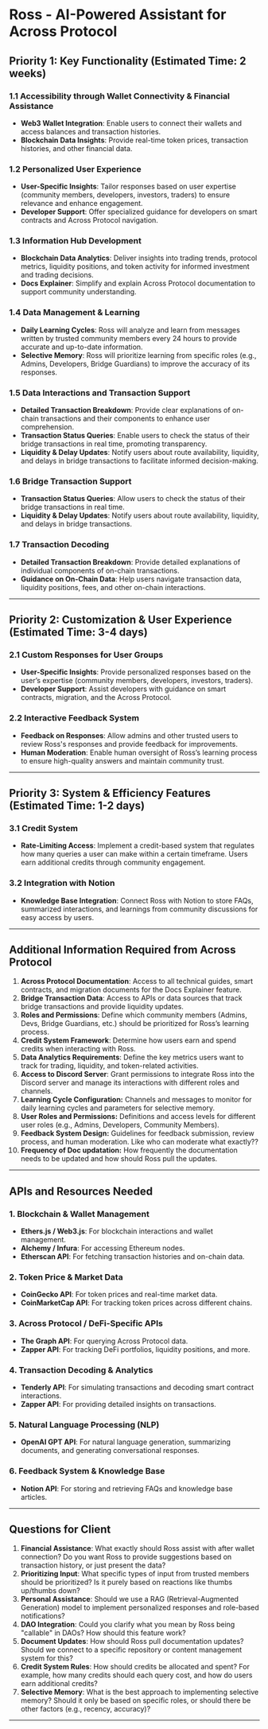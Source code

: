 # Ross - AI-Powered Assistant for Across Protocol

## **Priority 1: Key Functionality** (Estimated Time: 2 weeks)

### **1.1 Accessibility through Wallet Connectivity & Financial Assistance**

- **Web3 Wallet Integration**: Enable users to connect their wallets and access balances and transaction histories.
- **Blockchain Data Insights**: Provide real-time token prices, transaction histories, and other financial data.

### **1.2 Personalized User Experience**

- **User-Specific Insights**: Tailor responses based on user expertise (community members, developers, investors, traders) to ensure relevance and enhance engagement.
- **Developer Support**: Offer specialized guidance for developers on smart contracts and Across Protocol navigation.

### **1.3 Information Hub Development**

- **Blockchain Data Analytics**: Deliver insights into trading trends, protocol metrics, liquidity positions, and token activity for informed investment and trading decisions.
- **Docs Explainer**: Simplify and explain Across Protocol documentation to support community understanding.

### **1.4 Data Management & Learning**

- **Daily Learning Cycles**: Ross will analyze and learn from messages written by trusted community members every 24 hours to provide accurate and up-to-date information.
- **Selective Memory**: Ross will prioritize learning from specific roles (e.g., Admins, Developers, Bridge Guardians) to improve the accuracy of its responses.

### **1.5 Data Interactions and Transaction Support**

- **Detailed Transaction Breakdown**: Provide clear explanations of on-chain transactions and their components to enhance user comprehension.
- **Transaction Status Queries**: Enable users to check the status of their bridge transactions in real time, promoting transparency.
- **Liquidity & Delay Updates**: Notify users about route availability, liquidity, and delays in bridge transactions to facilitate informed decision-making.

### **1.6 Bridge Transaction Support**

- **Transaction Status Queries**: Allow users to check the status of their bridge transactions in real time.
- **Liquidity & Delay Updates**: Notify users about route availability, liquidity, and delays in bridge transactions.

### **1.7 Transaction Decoding**

- **Detailed Transaction Breakdown**: Provide detailed explanations of individual components of on-chain transactions.
- **Guidance on On-Chain Data**: Help users navigate transaction data, liquidity positions, fees, and other on-chain interactions.

---

## **Priority 2: Customization & User Experience** (Estimated Time: 3-4 days)

### **2.1 Custom Responses for User Groups**

- **User-Specific Insights**: Provide personalized responses based on the user’s expertise (community members, developers, investors, traders).
- **Developer Support**: Assist developers with guidance on smart contracts, migration, and the Across Protocol.

### **2.2 Interactive Feedback System**

- **Feedback on Responses**: Allow admins and other trusted users to review Ross's responses and provide feedback for improvements.
- **Human Moderation**: Enable human oversight of Ross’s learning process to ensure high-quality answers and maintain community trust.

---

## **Priority 3: System & Efficiency Features** (Estimated Time: 1-2 days)

### **3.1 Credit System**

- **Rate-Limiting Access**: Implement a credit-based system that regulates how many queries a user can make within a certain timeframe. Users earn additional credits through community engagement.

### **3.2 Integration with Notion**

- **Knowledge Base Integration**: Connect Ross with Notion to store FAQs, summarized interactions, and learnings from community discussions for easy access by users.

---

## **Additional Information Required from Across Protocol**

1. **Across Protocol Documentation**: Access to all technical guides, smart contracts, and migration documents for the Docs Explainer feature.
2. **Bridge Transaction Data**: Access to APIs or data sources that track bridge transactions and provide liquidity updates.
3. **Roles and Permissions**: Define which community members (Admins, Devs, Bridge Guardians, etc.) should be prioritized for Ross’s learning process.
4. **Credit System Framework**: Determine how users earn and spend credits when interacting with Ross.
5. **Data Analytics Requirements**: Define the key metrics users want to track for trading, liquidity, and token-related activities.
6. **Access to Discord Server**: Grant permissions to integrate Ross into the Discord server and manage its interactions with different roles and channels.
7. **Learning Cycle Configuration:** Channels and messages to monitor for daily learning cycles and parameters for selective memory.
8. **User Roles and Permissions:** Definitions and access levels for different user roles (e.g., Admins, Developers, Community Members).
9. **Feedback System Design:** Guidelines for feedback submission, review process, and human moderation. Like who can moderate what exactly??
10. **Frequency of Doc updatation:** How frequently the documentation needs to be updated and how should Ross pull the updates.

---

## **APIs and Resources Needed**

### **1. Blockchain & Wallet Management**

- **Ethers.js / Web3.js**: For blockchain interactions and wallet management.
- **Alchemy / Infura**: For accessing Ethereum nodes.
- **Etherscan API**: For fetching transaction histories and on-chain data.

### **2. Token Price & Market Data**

- **CoinGecko API**: For token prices and real-time market data.
- **CoinMarketCap API**: For tracking token prices across different chains.

### **3. Across Protocol / DeFi-Specific APIs**

- **The Graph API**: For querying Across Protocol data.
- **Zapper API**: For tracking DeFi portfolios, liquidity positions, and more.

### **4. Transaction Decoding & Analytics**

- **Tenderly API**: For simulating transactions and decoding smart contract interactions.
- **Zapper API**: For providing detailed insights on transactions.

### **5. Natural Language Processing (NLP)**

- **OpenAI GPT API**: For natural language generation, summarizing documents, and generating conversational responses.

### **6. Feedback System & Knowledge Base**

- **Notion API**: For storing and retrieving FAQs and knowledge base articles.

---

## **Questions for Client**

1. **Financial Assistance**: What exactly should Ross assist with after wallet connection? Do you want Ross to provide suggestions based on transaction history, or just present the data?
2. **Prioritizing Input**: What specific types of input from trusted members should be prioritized? Is it purely based on reactions like thumbs up/thumbs down?
3. **Personal Assistance**: Should we use a RAG (Retrieval-Augmented Generation) model to implement personalized responses and role-based notifications?
4. **DAO Integration**: Could you clarify what you mean by Ross being "callable" in DAOs? How should this feature work?
5. **Document Updates**: How should Ross pull documentation updates? Should we connect to a specific repository or content management system for this?
6. **Credit System Rules**: How should credits be allocated and spent? For example, how many credits should each query cost, and how do users earn additional credits?
7. **Selective Memory**: What is the best approach to implementing selective memory? Should it only be based on specific roles, or should there be other factors (e.g., recency, accuracy)?

---
